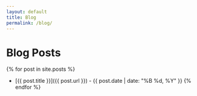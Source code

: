 ```yaml
---
layout: default
title: Blog
permalink: /blog/
---
```


# Blog Posts

{% for post in site.posts %}
- [{{ post.title }}]({{ post.url }}) - {{ post.date | date: "%B %d, %Y" }}
{% endfor %}



